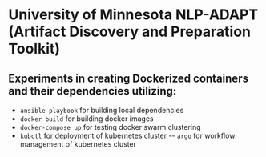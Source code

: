 # University of Minnesota NLP-ADAPT (Artifact Discovery and Preparation Toolkit)

## Experiments in creating Dockerized containers and their dependencies utilizing:

- `ansible-playbook` for building local dependencies
- `docker build` for building docker images
- `docker-compose up` for testing docker swarm clustering
- `kubctl` for deployment of kubernetes cluster
-- `argo` for workflow management of kubernetes cluster
